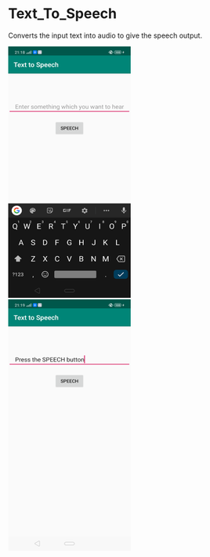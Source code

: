 # Text_To_Speech
Converts the input text into audio to give the speech output.

<p>
<img src="https://github.com/siddheshkothadi/Text_To_Speech/blob/master/screenshots/Screenshot_2020-02-22-21-18-27-87_2d60886c7bdb3235a453649bf8e2e46e.png" height="512" width="250"/>
&nbsp;
&nbsp;
<img src="https://github.com/siddheshkothadi/Text_To_Speech/blob/master/screenshots/Screenshot_2020-02-22-21-19-49-93_2d60886c7bdb3235a453649bf8e2e46e.png" height="512" width="250"/>
</p>
